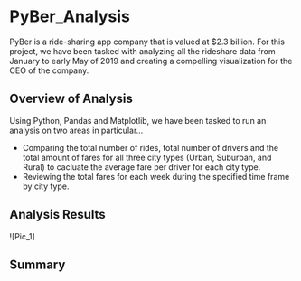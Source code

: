 # PyBer_Analysis

PyBer is a ride-sharing app company that is valued at $2.3 billion. For this project, we have been tasked with analyzing all the rideshare data from January to early May of 2019 and creating a compelling visualization for the CEO of the company. 

## Overview of Analysis

Using Python, Pandas and Matplotlib, we have been tasked to run an analysis on two areas in particular... 
  - Comparing the total number of rides, total number of drivers and the total amount of fares for all three city types (Urban, Suburban, and Rural) to cacluate  the average fare per driver for each city type. 
  - Reviewing the total fares for each week during the specified time frame by city type.
 
## Analysis  Results

![Pic_1] 
## Summary
